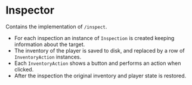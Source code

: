 # Inspector
Contains the implementation of `/inspect`.

* For each inspection an instance of `Inspection` is created keeping information about the target.
* The inventory of the player is saved to disk, and replaced by a row of `InventoryAction` instances.
* Each `InventoryAction` shows a button and performs an action when clicked.
* After the inspection the original inventory and player state is restored.